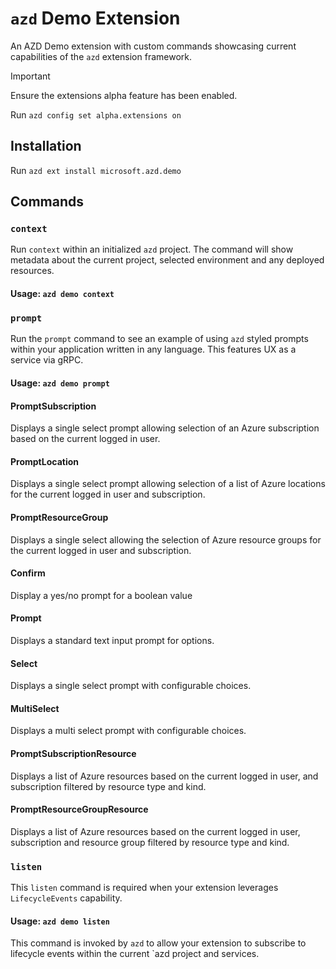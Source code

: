 # `azd` Demo Extension

An AZD Demo extension with custom commands showcasing current capabilities of the `azd` extension framework.

> [!IMPORTANT]
> Ensure the extensions alpha feature has been enabled.
>
> Run `azd config set alpha.extensions on`

## Installation

Run `azd ext install microsoft.azd.demo`

## Commands

### `context`

Run `context` within an initialized `azd` project.
The command will show metadata about the current project, selected environment and any deployed resources.

#### Usage: `azd demo context`

### `prompt`

Run the `prompt` command to see an example of using `azd` styled prompts within your application written in any language.
This features UX as a service via gRPC.

#### Usage: `azd demo prompt`

#### PromptSubscription

Displays a single select prompt allowing selection of an Azure subscription based on the current logged in user.

#### PromptLocation

Displays a single select prompt allowing selection of a list of Azure locations for the current logged in user and subscription.

#### PromptResourceGroup

Displays a single select allowing the selection of Azure resource groups for the current logged in user and subscription.

#### Confirm

Display a yes/no prompt for a boolean value

#### Prompt

Displays a standard text input prompt for options.

#### Select

Displays a single select prompt with configurable choices.

#### MultiSelect

Displays a multi select prompt with configurable choices.

#### PromptSubscriptionResource

Displays a list of Azure resources based on the current logged in user, and subscription filtered by resource type and kind.

#### PromptResourceGroupResource

Displays a list of Azure resources based on the current logged in user, subscription and resource group filtered by resource type and kind.

### `listen`

This `listen` command is required when your extension leverages `LifecycleEvents` capability.

#### Usage: `azd demo listen`

This command is invoked by `azd` to allow your extension to subscribe to lifecycle events within the current `azd project and services.